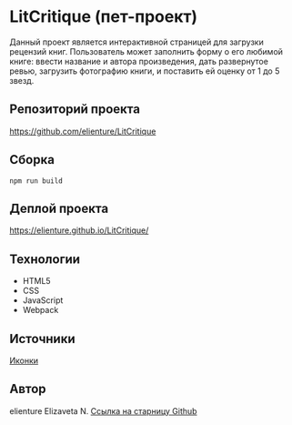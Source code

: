 # LitCritique (пет-проект)

Данный проект является интерактивной страницей для загрузки рецензий книг. Пользователь может заполнить форму о его любимой книге: ввести название и автора произведения, дать развернутое ревью, загрузить фотографию книги, и поставить ей оценку от 1 до 5 звезд.

## Репозиторий проекта
https://github.com/elienture/LitCritique

## Сборка
```
npm run build
```

## Деплой проекта 
https://elienture.github.io/LitCritique/

## Технологии
- HTML5
- CSS
- JavaScript
- Webpack 

## Источники
[Иконки](https://tabler.io/icons)

## Автор
elienture
Elizaveta N.
[Ссылка на старницу Github](https://github.com/elienture)